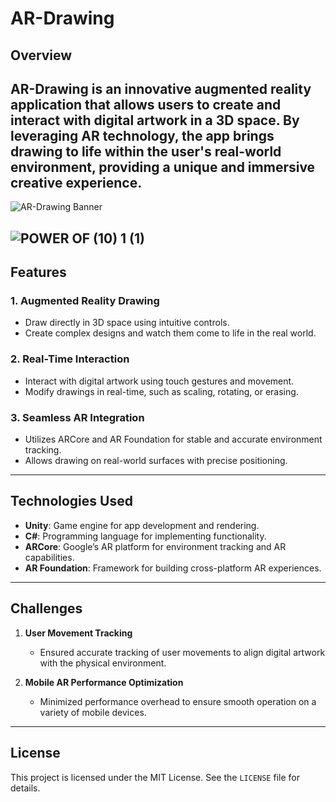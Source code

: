 # AR-Drawing  

## Overview  
**AR-Drawing** is an innovative augmented reality application that allows users to create and interact with digital artwork in a 3D space. By leveraging AR technology, the app brings drawing to life within the user's real-world environment, providing a unique and immersive creative experience.  
---

![AR-Drawing Banner](https://github.com/user-attachments/assets/6b05518c-45c7-4a14-a051-e3cc10eca27f)  

![POWER OF (10) 1 (1)](https://github.com/user-attachments/assets/0415dc9b-3942-491f-9680-72cc38928791)
---

## Features  
### 1. Augmented Reality Drawing  
- Draw directly in 3D space using intuitive controls.  
- Create complex designs and watch them come to life in the real world.  

### 2. Real-Time Interaction  
- Interact with digital artwork using touch gestures and movement.  
- Modify drawings in real-time, such as scaling, rotating, or erasing.  

### 3. Seamless AR Integration  
- Utilizes ARCore and AR Foundation for stable and accurate environment tracking.  
- Allows drawing on real-world surfaces with precise positioning.  

---

## Technologies Used  
- **Unity**: Game engine for app development and rendering.  
- **C#**: Programming language for implementing functionality.  
- **ARCore**: Google’s AR platform for environment tracking and AR capabilities.  
- **AR Foundation**: Framework for building cross-platform AR experiences.  

---

## Challenges  
1. **User Movement Tracking**  
   - Ensured accurate tracking of user movements to align digital artwork with the physical environment.  

2. **Mobile AR Performance Optimization**  
   - Minimized performance overhead to ensure smooth operation on a variety of mobile devices.  

---

## License  
This project is licensed under the MIT License. See the `LICENSE` file for details.

